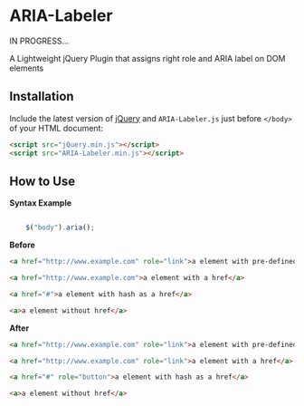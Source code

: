 ARIA-Labeler
============
IN PROGRESS...

A Lightweight jQuery Plugin that assigns right role and ARIA label on DOM elements

## Installation
Include the latest version of [jQuery](http://jquery.com/download) and `ARIA-Labeler.js` just before `</body>` of your HTML document:
```html
<script src="jQuery.min.js"></script>  
<script src="ARIA-Labeler.min.js"></script>
```

## How to Use

**Syntax Example**  
```javascript

    $("body").aria();

```
**Before**
```html
<a href="http://www.example.com" role="link">a element with pre-defined role</a>

<a href="http://www.example.com">a element with a href</a>

<a href="#">a element with hash as a href</a>

<a>a element without href</a>
```
**After**
```html
<a href="http://www.example.com" role="link">a element with pre-defined role</a>

<a href="http://www.example.com" role="link">a element with a href</a>

<a href="#" role="button">a element with hash as a href</a>

<a>a element without href</a>
```
